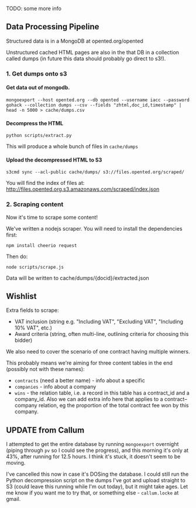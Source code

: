 TODO: some more info

## Data Processing Pipeline

Structured data is in a MongoDB at opented.org/opented

Unstructured cached HTML pages are also in the that DB in a collection called dumps (in future this data should probably go direct to s3!).

### 1. Get dumps onto s3

#### Get data out of mongodb.

    mongoexport --host opented.org --db opented --username iacc --password gohack --collection dumps --csv --fields "zhtml,doc_id,timestamp" | head -n 5000 > cache/dumps.csv

#### Decompress the HTML

    python scripts/extract.py

This will produce a whole bunch of files in `cache/dumps`

#### Upload the decompressed HTML to S3

    s3cmd sync --acl-public cache/dumps/ s3://files.opented.org/scraped/

You will find the index of files at: <http://files.opented.org.s3.amazonaws.com/scraped/index.json>


### 2. Scraping content

Now it's time to scrape some content!

We've written a nodejs scraper. You will need to install the dependencies first:

    npm install cheerio request

Then do:

    node scripts/scrape.js

Data will be written to cache/dumps/{docid}/extracted.json


## Wishlist

Extra fields to scrape:

* VAT inclusion (string e.g. "Including VAT", "Excluding VAT", "Including 10% VAT", etc.)
* Award criteria (string, often multi-line, outlining criteria for choosing this bidder)

We also need to cover the scenario of one contract having multiple winners.

This probably means we're aiming for three content tables in the end (possibly not with these names):

* `contracts` (need a better name) - info about a specific 
* `companies` - info about a company
* `wins` - the relation table, i.e. a record in this table has a contract_id and a company_id. Also we can add extra info here that applies to a contract–company relation, eg the proportion of the total contract fee won by this company.


## UPDATE from Callum

I attempted to get the entire database by running `mongoexport` overnight (piping through `pv` so I could see the progress), and this morning it's only at 43%, after running for 12.5 hours. I think it's stuck, it doesn't seem to be moving. 

I've cancelled this now in case it's DOSing the database. I could still run the Python decompression script on the dumps I've got and upload straight to S3 (could leave this running while I'm out today), but it might take ages. Let me know if you want me to try that, or something else - `callum.locke` at gmail. 
